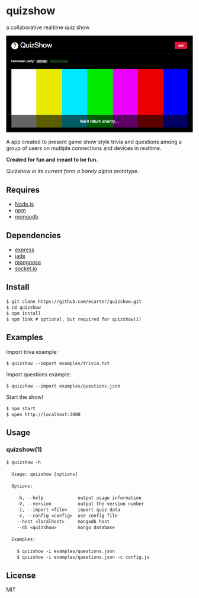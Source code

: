 # quizshow

a collaborative realtime quiz show

![screenshot](http://github.com/ecarter/quizshow/blob/master/screenshot.png)

A app created to present game show style trivia and questions among 
a group of users on mutliple connections and devices in realtime.

**Created for fun and meant to be fun.**

_Quizshow in its current form a barely alpha prototype._

## Requires

* [Node.js](http://nodejs.org)
* [npm](http://npmjs.org)
* [mongodb](http://mongodb.org)

## Dependencies

* [express](http://expressjs.com)
* [jade](http://jade-lang.com)
* [mongoose](http://mongoosejs.com)
* [socket.io](http://socket.io)

## Install

    $ git clone https://github.com/ecarter/quizshow.git
    $ cd quizshow
    $ npm install
    $ npm link # optional, but required for quizshow(1)

## Examples

Import triva example:

    $ quizshow --import examples/trivia.txt

Import questions example:

    $ quizshow --import examples/questions.json

Start the show!

    $ npm start
    $ open http://localhost:3000

## Usage

### quizshow(1)

    $ quizshow -h

      Usage: quizshow [options]

      Options:

        -h, --help             output usage information
        -V, --version          output the version number
        -i, --import <file>    import quiz data
        -c, --config <config>  use config file
        --host <localhost>     mongodb host
        --db <quizshow>        mongo database

      Examples:

        $ quizshow -i examples/questions.json
        $ quizshow -i examples/questions.json -c config.js



## License

MIT

